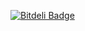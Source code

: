 [![Bitdeli Badge](https://d2weczhvl823v0.cloudfront.net/klebershimabuku/jewellery/trend.png)](https://bitdeli.com/free "Bitdeli Badge")
